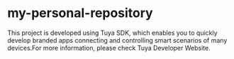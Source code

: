 # my-personal-repository
This project is developed using Tuya SDK, which enables you to quickly develop branded apps connecting and controlling smart scenarios of many devices.For more information, please check Tuya Developer Website.
